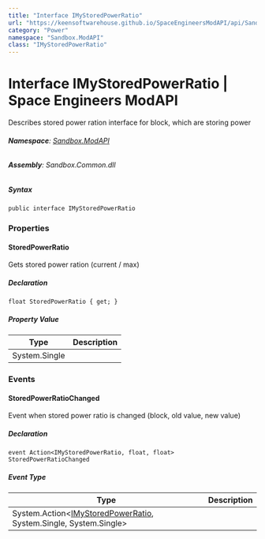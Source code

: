 ```yaml
---
title: "Interface IMyStoredPowerRatio"
url: "https://keensoftwarehouse.github.io/SpaceEngineersModAPI/api/Sandbox.ModAPI.IMyStoredPowerRatio.html"
category: "Power"
namespace: "Sandbox.ModAPI"
class: "IMyStoredPowerRatio"
---
```


# Interface IMyStoredPowerRatio | Space Engineers ModAPI

Describes stored power ration interface for block, which are storing power

###### **Namespace**: [Sandbox.ModAPI](https://keensoftwarehouse.github.io/SpaceEngineersModAPI/api/Sandbox.ModAPI.html)

###### **Assembly**: Sandbox.Common.dll

##### Syntax

```
public interface IMyStoredPowerRatio
```

### Properties

#### StoredPowerRatio

Gets stored power ration (current / max)

##### Declaration

```
float StoredPowerRatio { get; }
```

##### Property Value

| Type | Description |
| --- | --- |
| System.Single |     |

### Events

#### StoredPowerRatioChanged

Event when stored power ratio is changed (block, old value, new value)

##### Declaration

```
event Action<IMyStoredPowerRatio, float, float> StoredPowerRatioChanged
```

##### Event Type

| Type | Description |
| --- | --- |
| System.Action<[IMyStoredPowerRatio](https://keensoftwarehouse.github.io/SpaceEngineersModAPI/api/Sandbox.ModAPI.IMyStoredPowerRatio.html), System.Single, System.Single\> |     |